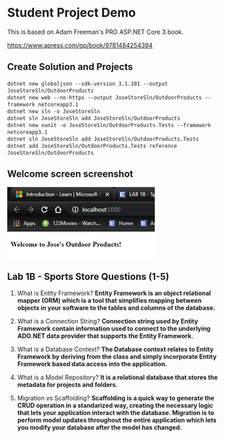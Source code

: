 # Student Project Demo
This is based on Adam Freeman's PRO ASP.NET Core 3 book.

https://www.apress.com/gp/book/9781484254394

## Create Solution and Projects

    dotnet new globaljson --sdk-version 3.1.101 --output JoseStoreSln/OutdoorProducts  
    dotnet new web --no-https --output JoseStoreSln/OutdoorProducts --framework netcoreapp3.1
    dotnet new sln -o JoseStoreSln  
    dotnet sln JoseStoreSln add JoseStoreSln/OutdoorProducts   
    dotnet new xunit -o JoseStoreSln/OutdoorProducts.Tests --framework netcoreapp3.1  
    dotnet sln JoseStoreSln add JoseStoreSln/OutdoorProducts.Tests   
    dotnet add JoseStoreSln/OutdoorProducts.Tests reference JoseStoreSln/OutdoorProducts 
  
  ## Welcome screen screenshot
  ![firstscreenshot](https://github.com/josesison1/JoseStoreSln/blob/master/WelcomeScreen.PNG)

  ## Lab 1B - Sports Store Questions (1-5)
1. What is Entity Framework?
__Entity Framework is an object relational mapper (ORM) which is a tool that simplifies mapping between objects in your software to the tables and columns of the database.__

2. What is a Connection String?
__Connection string used by Entity Framework contain information used to connect to the underlying ADO.NET data provider that supports the Entity Framework.__

3. What is a Database Context?
__The Database context relates to Entity Framework by deriving from the class and simply incorporate Entity Framework based data access into the application.__

4. What is a Model Repository?
__It is a relational database that stores the metadata for projects and folders.__

5. Migration vs Scaffolding?
__Scaffolding is a quick way to generate the CRUD operation in a standarized way, creating the necessary logic that lets your application interact with the database. Migration is to perform model updates throughout the entire application which lets you modify your database after the model has changed.__
